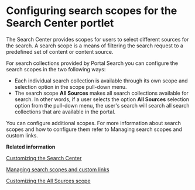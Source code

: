 # Configuring search scopes for the Search Center portlet

The Search Center provides scopes for users to select different sources for the search. A search scope is a means of filtering the search request to a predefined set of content or content source.

For search collections provided by Portal Search you can configure the search scopes in the two following ways:

-   Each individual search collection is available through its own scope and selection option in the scope pull-down menu.
-   The search scope **All Sources** makes all search collections available for search. In other words, if a user selects the option **All Sources** selection option from the pull-down menu, the user's search will search all search collections that are available in the portal.

You can configure additional scopes. For more information about search scopes and how to configure them refer to Managing search scopes and custom links.


**Related information**  


[Customizing the Search Center](../admin-system/srtcentercustomze.md)

[Managing search scopes and custom links](../admin-system/srtmgscops.md)

[Customizing the All Sources scope](../admin-system/srtcustomscope.md)

